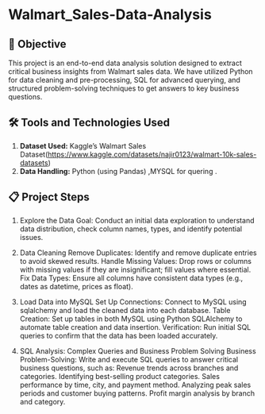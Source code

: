 # Walmart_Sales-Data-Analysis

## **🎯 Objective**
This project is an end-to-end data analysis solution designed to extract critical business insights from Walmart sales data. We have utilized Python for data cleaning and pre-processing, SQL for advanced querying, and structured problem-solving techniques to get answers to key business questions.


## **🛠 Tools and Technologies Used**

1. **Dataset Used:** Kaggle’s Walmart Sales Dataset(https://www.kaggle.com/datasets/najir0123/walmart-10k-sales-datasets)
2. **Data Handling:** Python (using Pandas) ,MYSQL for quering .


## **📋 Project Steps**
1. Explore the Data
Goal: Conduct an initial data exploration to understand data distribution, check column names, types, and identify potential issues.

2. Data Cleaning
Remove Duplicates: Identify and remove duplicate entries to avoid skewed results.
Handle Missing Values: Drop rows or columns with missing values if they are insignificant; fill values where essential.
Fix Data Types: Ensure all columns have consistent data types (e.g., dates as datetime, prices as float).

4. Load Data into MySQL 
Set Up Connections: Connect to MySQL using sqlalchemy and load the cleaned data into each database.
Table Creation: Set up tables in both MySQL  using Python SQLAlchemy to automate table creation and data insertion.
Verification: Run initial SQL queries to confirm that the data has been loaded accurately.

5. SQL Analysis: Complex Queries and Business Problem Solving
Business Problem-Solving: Write and execute  SQL queries to answer critical business questions, such as:
Revenue trends across branches and categories.
Identifying best-selling product categories.
Sales performance by time, city, and payment method.
Analyzing peak sales periods and customer buying patterns.
Profit margin analysis by branch and category.
